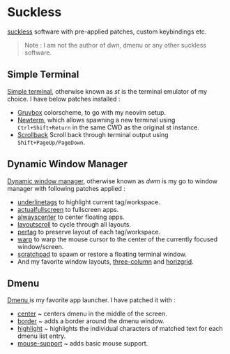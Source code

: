 # Suckless

[suckless](https://suckless.org/) software with pre-applied patches, custom keybindings etc.

> Note : I am not the author of dwn, dmenu or any other suckless software.

## Simple Terminal

[Simple terminal](https://st.suckless.org/), otherwise known as *st* is the terminal emulator of my choice. I have below patches installed :
* [Gruvbox](https://st.suckless.org/patches/gruvbox/) colorscheme, to go with my neovim setup.
* [Newterm](https://st.suckless.org/patches/newterm/), which allows spawning a new terminal using ```Ctrl+Shift+Return``` in the same CWD as the original st instance.
* [Scrollback](https://st.suckless.org/patches/scrollback/) Scroll back through terminal output using ```Shift+PageUp/PageDown```.

## Dynamic Window Manager
[ Dynamic window manager](https://dwm.suckless.org/), otherwise known as *dwm* is my go to window manager with following patches applied :
* [underlinetags](https://dwm.suckless.org/patches/underlinetags/) to highlight current tag/workspace.
* [actualfullscreen](https://dwm.suckless.org/patches/actualfullscreen/) to fullscreen apps.
* [alwayscenter](https://dwm.suckless.org/patches/alwayscenter/) to center floating apps.
* [layoutscroll](https://dwm.suckless.org/patches/layoutscroll/) to cycle through all layouts.
* [pertag](https://dwm.suckless.org/patches/pertag/) to preserve layout of each tag/workspace.
* [warp](https://dwm.suckless.org/patches/warp/) to warp the mouse cursor to the center of the currently focused window/screen.
* [scratchpad](https://dwm.suckless.org/patches/scratchpad/) to spawn or restore a floating terminal window.
* And my favorite window layouts, [three-column](https://dwm.suckless.org/patches/three-column/) and [horizgrid](https://dwm.suckless.org/patches/horizgrid/).

## Dmenu
[ Dmenu ](https://tools.suckless.org/dmenu/) is my favorite app launcher. I have patched it with :
* [center](https://tools.suckless.org/dmenu/patches/center/) ~ centers dmenu in the middle of the screen.
* [border](https://tools.suckless.org/dmenu/patches/border/) ~ adds a border around the dmenu window.
* [highlight](https://tools.suckless.org/dmenu/patches/highlight/) ~ highlights the individual characters of matched text for each dmenu list entry.
* [mouse-support](https://tools.suckless.org/dmenu/patches/mouse-support/) ~ adds basic mouse support.

